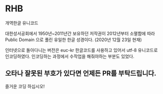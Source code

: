 # RHB
개역한글 유니코드

대한성서공회에서 1950년~2011년간 보유하던 저작권이 2012년부터 소멸함에 따라 Public Domain 으로 풀린 유일한 한글 성경이다. (2020년 12월 23일 현재)

인터넷으로 돌아다니는 버전은 euc-kr 한글코드를 사용하고 있어서 utf-8 유니코드로 인코딩하였다. 인코딩하는 과정에서 수작업을 해줘야하는 부분도 있었다.

## 오타나 잘못된 부호가 있다면 언제든 PR를 부탁드립니다.

즐거운 코딩 하십시오!
